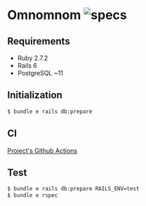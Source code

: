# Omnomnom ![specs](https://github.com/rhannequin/omnomnom/workflows/CI/badge.svg)

## Requirements

* Ruby 2.7.2
* Rails 6
* PostgreSQL ~11

## Initialization

```sh
$ bundle e rails db:prepare
```

## CI

[Project's Github Actions](https://github.com/rhannequin/omnomnom/actions)

## Test

```sh
$ bundle e rails db:prepare RAILS_ENV=test
$ bundle e rspec
```
